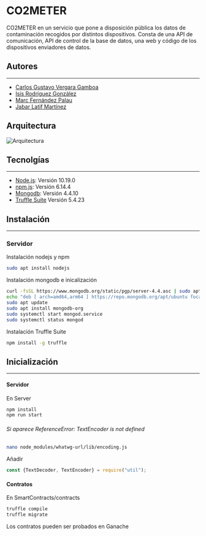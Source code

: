 # CO2METER
CO2METER en un servicio que pone a disposición pública los datos
de contaminación recogidos por distintos dispositivos. Consta de una API de
comunicación, API de control de la base de datos, una web y código de los
dispositivos enviadores de datos.

## Autores
***
* [Carlos Gustavo Vergara Gamboa](https://github.com/Gustavove/)
* [Isis Rodríguez González](https://github.com/isisrg)
* [Marc Fernández Palau](https://github.com/marcfpalau)
* [Jabar Latif Martínez](https://github.com/sel21)

## Arquitectura
![Arquitectura](https://raw.githubusercontent.com/Gustavove/CO2METER/blob/master/arquitectura.png)

## Tecnolgías
***
* [Node.js](https://nodejs.org/): Versión 10.19.0
* [npm.js](https://www.npmjs.com/): Versión 6.14.4
* [Mongodb](https://www.mongodb.com/): Versión 4.4.10
* [Truffle Suite](https://trufflesuite.com/) Versión 5.4.23

## Instalación
***

### Servidor
Instalación nodejs y npm
```bash
sudo apt install nodejs
```
Instalación mongodb e inicalización

```bash
curl -fsSL https://www.mongodb.org/static/pgp/server-4.4.asc | sudo apt-key add -
echo "deb [ arch=amd64,arm64 ] https://repo.mongodb.org/apt/ubuntu focal/mongodb-org/4.4 multiverse" | sudo tee /etc/apt/sources.list.d/mongodb-org-4.4.list
sudo apt update
sudo apt install mongodb-org
sudo systemctl start mongod.service
sudo systemctl status mongod
```

Instalación Truffle Suite

```bash
npm install -g truffle
```

## Inicialización 
***
#### Servidor

En Server

```bash
npm install
npm run start
```
###### Si aparece  ReferenceError: TextEncoder is not defined
```bash
nano node_modules/whatwg-url/lib/encoding.js
```
Añadir 
```javascript
const {TextDecoder, TextEncoder} = require("util");
```


#### Contratos
En SmartContracts/contracts
```bash
truffle compile
truffle migrate
```
Los contratos pueden ser probados en Ganache
